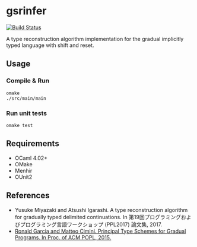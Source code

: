 # gsrinfer

[![Build Status](https://travis-ci.org/ymyzk/gsrinfer.svg?branch=master)](https://travis-ci.org/ymyzk/gsrinfer)

A type reconstruction algorithm implementation for the gradual implicitly typed language with shift and reset.

## Usage
### Compile & Run
```shell
omake
./src/main/main
```

### Run unit tests
```shell
omake test
```

## Requirements
- OCaml 4.02+
- OMake
- Menhir
- OUnit2

## References
- Yusuke Miyazaki and Atsushi Igarashi. A type reconstruction algorithm for gradually typed delimited continuations. In 第19回プログラミングおよびプログラミング言語ワークショップ (PPL2017) 論文集, 2017.
- [Ronald Garcia and Matteo Cimini. Principal Type Schemes for Gradual Programs. In Proc. of ACM POPL, 2015.](http://www.cs.ubc.ca/~rxg/ptsgp.pdf)
